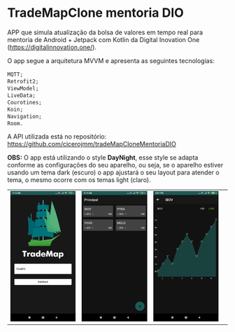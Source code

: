 # TradeMapClone mentoria DIO

APP que simula atualização da bolsa de valores em tempo real para mentoria de Android + Jetpack com Kotlin da Digital Inovation One (https://digitalinnovation.one/).

O app segue a arquitetura MVVM e apresenta as seguintes tecnologias:

    MQTT;
    Retrofit2;
    ViewModel;
    LiveData;
    Courotines;
    Koin;
    Navigation;
    Room.

A API utilizada está no repositório: https://github.com/cicerojmm/tradeMapCloneMentoriaDIO

**OBS:** O app está utilizando o style **DayNight**, esse style se adapta conforme as configurações do seu aparelho, ou seja, se o aparelho estiver usando um tema dark (escuro) o app ajustará o seu layout para atender o tema, o mesmo ocorre com os temas light (claro).

| | | | |
|:-------------------------:|:-------------------------:|:-------------------------:|:-------------------------:|
|<img width="1604" alt="login" src="https://github.com/joaooab/tradeMapCloneDIO-Android/blob/master/trademaplogin.jpg"> | <img width="1604" alt="lista" src="https://github.com/joaooab/tradeMapCloneDIO-Android/blob/master/trademaplista.jpg">|<img width="1604" alt="detalhes" src="https://github.com/joaooab/tradeMapCloneDIO-Android/blob/master/trademapdetalhes.jpg"> |

